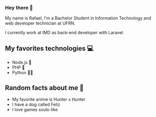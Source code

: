 ### Hey there 👋

My name is Rafael, I'm a Bachelor Student in Information Technology and web developer technician at UFRN.

I currently work at IMD as back-end developer with Laravel.

## My favorites technologies 💻

- Node.js 💚
- PHP 💙
- Python 💙💛

## Random facts about me 🎈
- My favorite anime is Hunter x Hunter
- I have a dog called Feliz
- I love games souls-like
